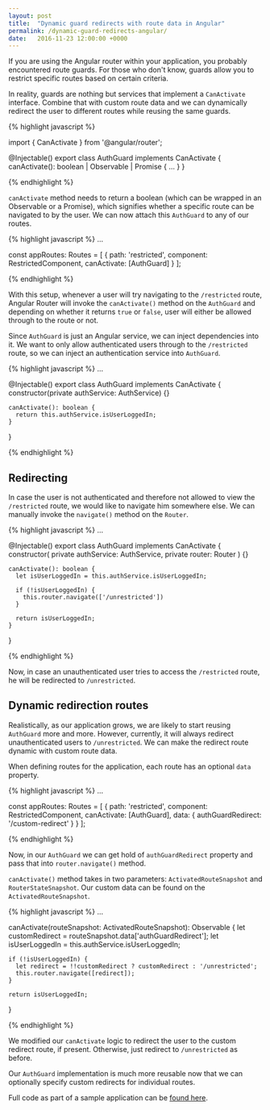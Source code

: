 ```yaml
---
layout: post
title:  "Dynamic guard redirects with route data in Angular"
permalink: /dynamic-guard-redirects-angular/
date:   2016-11-23 12:00:00 +0000
---
```


If you are using the Angular router within your application, you probably encountered route guards.
For those who don't know, guards allow you to restrict specific routes based on certain criteria.

In reality, guards are nothing but services that implement a `CanActivate` interface. Combine that with
custom route data and we can dynamically redirect the user to different routes while reusing the same guards. 

{% highlight javascript %}

  import { CanActivate } from '@angular/router';

  @Injectable()
  export class AuthGuard implements CanActivate {
    canActivate(): boolean | Observable<boolean> | Promise<boolean> {
      ...
    }
  }

{% endhighlight %}

`canActivate` method needs to return a boolean (which can be wrapped in an Observable or a Promise),
which signifies whether a specific route can be navigated to by the user.
We can now attach this `AuthGuard` to any of our routes.

{% highlight javascript %}
  ...

  const appRoutes: Routes = [
    {
      path: 'restricted',
      component: RestrictedComponent,
      canActivate: [AuthGuard]
    }
  ];

{% endhighlight %}

With this setup, whenever a user will try navigating to the `/restricted` route, Angular Router will
invoke the `canActivate()` method on the `AuthGuard` and depending on whether it returns `true` or
`false`, user will either be allowed through to the route or not.

Since `AuthGuard` is just an Angular service, we can inject dependencies into it.
We want to only allow authenticated users through to the `/restricted` route, so we can inject an authentication
service into `AuthGuard`.

{% highlight javascript %}
  ...

  @Injectable()
  export class AuthGuard implements CanActivate {
    constructor(private authService: AuthService) {}

    canActivate(): boolean {
      return this.authService.isUserLoggedIn;
    }
  }  

{% endhighlight %}

## Redirecting

In case the user is not authenticated and therefore not allowed to view the `/restricted` route,
we would like to navigate him somewhere else. We can manually invoke the `navigate()` method
on the `Router`.

{% highlight javascript %}
  ...

  @Injectable()
  export class AuthGuard implements CanActivate {
    constructor(
      private authService: AuthService,
      private router: Router
    ) {}

    canActivate(): boolean {
      let isUserLoggedIn = this.authService.isUserLoggedIn;

      if (!isUserLoggedIn) {
        this.router.navigate(['/unrestricted'])
      }

      return isUserLoggedIn;
    }
  }  

{% endhighlight %}

Now, in case an unauthenticated user tries to access the `/restricted` route, he will be redirected to
`/unrestricted`.

## Dynamic redirection routes

Realistically, as our application grows, we are likely to start reusing `AuthGuard` more and more.
However, currently, it will always redirect unauthenticated users to `/unrestricted`. We can make the 
redirect route dynamic with custom route data. 

When defining routes for the application, each route has an optional `data` property.

{% highlight javascript %}
  ...

  const appRoutes: Routes = [
    {
      path: 'restricted',
      component: RestrictedComponent,
      canActivate: [AuthGuard],
      data: {
        authGuardRedirect: '/custom-redirect'
      }
    }
  ];

{% endhighlight %}

Now, in our `AuthGuard` we can get hold of `authGuardRedirect` property and pass that into `router.navigate()` method.

`canActivate()` method takes in two parameters: `ActivatedRouteSnapshot` and `RouterStateSnapshot`. Our custom data can be found on
the `ActivatedRouteSnapshot`.

{% highlight javascript %}
  ...

  canActivate(routeSnapshot: ActivatedRouteSnapshot): Observable<boolean> {
    let customRedirect = routeSnapshot.data['authGuardRedirect'];
    let isUserLoggedIn = this.authService.isUserLoggedIn;

    if (!isUserLoggedIn) {
      let redirect = !!customRedirect ? customRedirect : '/unrestricted';
      this.router.navigate([redirect]); 
    }

    return isUserLoggedIn;
  }

{% endhighlight %}

We modified our `canActivate` logic to redirect the user to the custom redirect route, if present.
Otherwise, just redirect to `/unrestricted` as before.

Our `AuthGuard` implementation is much more reusable now that we can optionally specify custom redirects for 
individual routes.


Full code as part of a sample application can be <a href="https://github.com/kirjai/blog-code-snippets/tree/master/async-guards-redirects" target="_blank">found here</a>.
